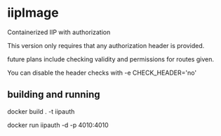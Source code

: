 # iipImage
Containerized IIP with authorization

This version only requires that any authorization header is provided.

future plans include checking validity and permissions for routes given.

You can disable the header checks with -e CHECK_HEADER='no'

## building and running

docker build . -t iipauth

docker run iipauth -d -p 4010:4010
